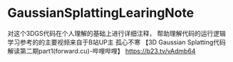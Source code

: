 # GaussianSplattingLearingNote
对这个3DGS代码在个人理解的基础上进行详细注释， 帮助理解代码的运行逻辑
学习参考的的主要视频来自于B站UP主 孤心不寒
【3D Gaussian Splatting代码解读第二期part1(forward.cu)-哔哩哔哩】 https://b23.tv/vAdmb64
